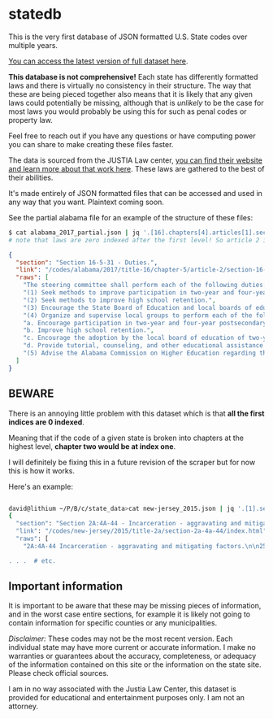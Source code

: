 # statedb

This is the very first database of JSON formatted U.S. State codes over multiple years. 

[You can access the latest version of full dataset here](https://drive.google.com/drive/folders/1pwCK380GHW-0d6C5k-CF1YdGgYXu32Hj?usp=sharing).

**This database is not comprehensive!** Each state has differently formatted laws and there is virtually no consistency in their structure. The way that these are being pieced together also means that it is likely that any given laws could potentially be missing, although that is *unlikely* to be the case for most laws you would probably be using this for such as penal codes or property law. 

Feel free to reach out if you have any questions or have computing power you can share to make creating these files faster. 

The data is sourced from the JUSTIA Law center, [you can find their website and learn more about that work here](http://justia.com). These laws are gathered to the best of their abilities. 

It's made entirely of JSON formatted files that can be accessed and used in any way that you want. Plaintext coming soon. 

See the partial alabama file for an example of the structure of these files:  

```sh
$ cat alabama_2017_partial.json | jq '.[16].chapters[4].articles[1].sections[1]'
# note that laws are zero indexed after the first level! So article 2 is actually article[1]!
```
```json
{
  "section": "Section 16-5-31 - Duties.",
  "link": "/codes/alabama/2017/title-16/chapter-5/article-2/section-16-5-31/index.html",
  "raws": [
    "The steering committee shall perform each of the following duties:",
    "(1) Seek methods to improve participation in two-year and four-year postsecondary education.",
    "(2) Seek methods to improve high school retention.",
    "(3) Encourage the State Board of Education and local boards of education to adopt courses of study that prepare students for two-year and four-year technical, vocational, and academic programs.",
    "(4) Organize and supervise local groups to perform each of the following functions:",
    "a. Encourage participation in two-year and four-year postsecondary education.",
    "b. Improve high school retention.",
    "c. Encourage the adoption by the local board of education of two-year and four-year postsecondary education preparatory courses of study.",
    "d. Provide tutorial, counseling, and other educational assistance to local junior and senior high school students.",
    "(5) Advise the Alabama Commission on Higher Education regarding the operation of the Postsecondary Education Communication Center established in Section 16-5-32."
  ]
}
```

## BEWARE

There is an annoying little problem with this dataset which is that **all the first indices are 0 indexed**.

Meaning that if the code of a given state is broken into chapters at the highest level, **chapter two would be at index one**.

I will definitely be fixing this in a future revision of the scraper but for now this is how it works. 

Here's an example: 

```sh

david@lithium ~/P/B/c/state_data>cat new-jersey_2015.json | jq '.[1].sections[90]'             14:40:33
{
  "section": "Section 2A:4A-44 - Incarceration - aggravating and mitigating factors.",
  "link": "/codes/new-jersey/2015/title-2a/section-2a-4a-44/index.html",
  "raws": [
    "2A:4A-44 Incarceration - aggravating and mitigating factors.\n\n25.Incarceration--Aggravating and mitigating factors.\n\na. (1) Except as provided in subsections e. and f. of section 24 of P.L.1982, c.77 (C.2A:4A-43), in determining whether incarceration is an appropriate disposition, the court shall consider the following aggravating circumstances:

. . .  # etc. 
```


## Important information

It is important to be aware that these may be missing pieces of information, and in the worst case entire sections, for example it is likely not going to contain information for specific counties or any municipalities.

*Disclaimer:* These codes may not be the most recent version. Each individual state may have more current or accurate information. I make no warranties or guarantees about the accuracy, completeness, or adequacy of the information contained on this site or the information on the state site. Please check official sources. 

I am in no way associated with the Justia Law Center, this dataset is provided for educational and entertainment purposes only. I am not an attorney. 


